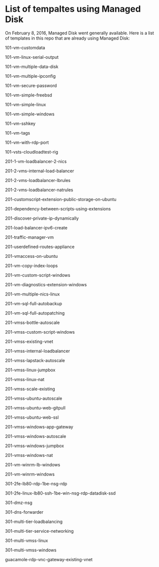 # List of tempaltes using Managed Disk

On February 8, 2016, Managed Disk went generally available. Here is a list of templates in this repo that are already using Managed Disk:

101-vm-customdata

101-vm-linux-serial-output

101-vm-multiple-data-disk

101-vm-multiple-ipconfig

101-vm-secure-password

101-vm-simple-freebsd

101-vm-simple-linux

101-vm-simple-windows

101-vm-sshkey

101-vm-tags

101-vm-with-rdp-port

101-vsts-cloudloadtest-rig

201-1-vm-loadbalancer-2-nics

201-2-vms-internal-load-balancer

201-2-vms-loadbalancer-lbrules

201-2-vms-loadbalancer-natrules

201-customscript-extension-public-storage-on-ubuntu

201-dependency-between-scripts-using-extensions

201-discover-private-ip-dynamically

201-load-balancer-ipv6-create

201-traffic-manager-vm

201-userdefined-routes-appliance

201-vmaccess-on-ubuntu

201-vm-copy-index-loops

201-vm-custom-script-windows

201-vm-diagnostics-extension-windows

201-vm-multiple-nics-linux

201-vm-sql-full-autobackup

201-vm-sql-full-autopatching

201-vmss-bottle-autoscale

201-vmss-custom-script-windows

201-vmss-existing-vnet

201-vmss-internal-loadbalancer

201-vmss-lapstack-autoscale

201-vmss-linux-jumpbox

201-vmss-linux-nat

201-vmss-scale-existing

201-vmss-ubuntu-autoscale

201-vmss-ubuntu-web-gitpull

201-vmss-ubuntu-web-ssl

201-vmss-windows-app-gateway

201-vmss-windows-autoscale

201-vmss-windows-jumpbox

201-vmss-windows-nat

201-vm-winrm-lb-windows

201-vm-winrm-windows

301-2fe-lb80-rdp-1be-nsg-rdp

301-2fe-linux-lb80-ssh-1be-win-nsg-rdp-datadisk-ssd

301-dmz-nsg

301-dns-forwarder

301-multi-tier-loadbalancing

301-multi-tier-service-networking

301-multi-vmss-linux

301-multi-vmss-windows

guacamole-rdp-vnc-gateway-existing-vnet
